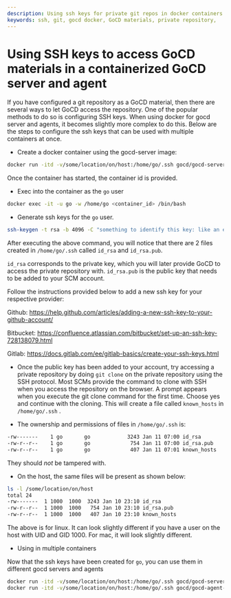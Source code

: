 ```yaml
---
description: Using ssh keys for private git repos in docker containers.
keywords: ssh, git, gocd docker, GoCD materials, private repository, 
---
```


# Using SSH keys to access GoCD materials in a containerized GoCD server and agent

If you have configured a git repository as a GoCD material, then there are several ways to let GoCD access the repository.
One of the popular methods to do so is configuring SSH keys. When using docker for gocd server and agents, it becomes slightly more complex to do this. Below are the steps to configure the ssh keys that can be used with multiple containers at once. 


- Create a docker container using the gocd-server image: 

```bash
docker run -itd -v/some/location/on/host:/home/go/.ssh gocd/gocd-server:v18.12.0
```

Once the container has started, the container id is provided.


- Exec into the container as the `go` user

```bash
docker exec -it -u go -w /home/go <container_id> /bin/bash
```

- Generate ssh keys for the `go` user.

```bash
ssh-keygen -t rsa -b 4096 -C "something to identify this key: like an email address"
```

After executing the above command, you will notice that there are 2 files created in `/home/go/.ssh` called `id_rsa` and `id_rsa.pub`. 

`id_rsa` corresponds to the private key, which you will later provide GoCD to access the private repository with.
`id_rsa.pub` is the public key that needs to be added to your SCM account. 

Follow the instructions provided below to add a new ssh key for your respective provider:

Github: https://help.github.com/articles/adding-a-new-ssh-key-to-your-github-account/

Bitbucket: https://confluence.atlassian.com/bitbucket/set-up-an-ssh-key-728138079.html

Gitlab: https://docs.gitlab.com/ee/gitlab-basics/create-your-ssh-keys.html

- Once the public key has been added to your account, try accessing a private repository by doing `git clone` on the private repository using the SSH protocol. Most SCMs provide the command to clone with SSH when you access the repository on the browser.
A prompt appears when you execute the git clone command for the first time. Choose yes and continue with the cloning. This will create a file called `known_hosts` in `/home/go/.ssh` .

- The ownership and permissions of files in `/home/go/.ssh` is:
```bash
-rw-------    1 go       go            3243 Jan 11 07:00 id_rsa
-rw-r--r--    1 go       go             754 Jan 11 07:00 id_rsa.pub
-rw-r--r--    1 go       go             407 Jan 11 07:01 known_hosts
```
 
 They should _not_ be tampered with.

- On the host, the same files will be present as shown below:

```bash
ls -l /some/location/on/host
total 24
-rw-------  1 1000  1000  3243 Jan 10 23:10 id_rsa
-rw-r--r--  1 1000  1000   754 Jan 10 23:10 id_rsa.pub
-rw-r--r--  1 1000  1000   407 Jan 10 23:10 known_hosts
```

The above is for linux. It can look slightly different if you have a user on the host with UID and GID 1000. For mac, it will look slightly different.

- Using in multiple containers

Now that the ssh keys have been created for `go`, you can use them in different gocd servers and agents

```bash
docker run -itd -v/some/location/on/host:/home/go/.ssh gocd/gocd-server:v18.12.0
docker run -itd -v/some/location/on/host:/home/go/.ssh gocd/gocd-agent-alpine-3.6:v18.12.0
```

